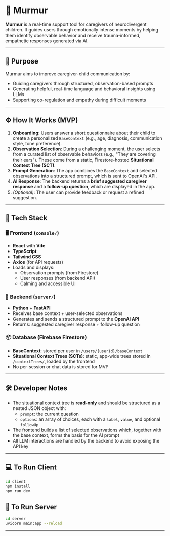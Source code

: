 # 🫧 Murmur

**Murmur** is a real-time support tool for caregivers of neurodivergent children. It guides users through emotionally intense moments by helping them identify observable behavior and receive trauma-informed, empathetic responses generated via AI.

---

## 🧠 Purpose

Murmur aims to improve caregiver-child communication by:
- Guiding caregivers through structured, observation-based prompts
- Generating helpful, real-time language and behavioral insights using LLMs
- Supporting co-regulation and empathy during difficult moments

---

## ⚙️ How It Works (MVP)

1. **Onboarding**: Users answer a short questionnaire about their child to create a personalized `BaseContext` (e.g., age, diagnosis, communication style, tone preference).
2. **Observation Selection**: During a challenging moment, the user selects from a curated list of observable behaviors (e.g., "They are covering their ears"). These come from a static, Firestore-hosted **Situational Context Tree (SCT)**.
3. **Prompt Generation**: The app combines the `BaseContext` and selected observations into a structured prompt, which is sent to OpenAI's API.
4. **AI Response**: The backend returns a **brief suggested caregiver response** and a **follow-up question**, which are displayed in the app.
5. *(Optional)*: The user can provide feedback or request a refined suggestion.

---

## 🧱 Tech Stack

### 🖥️ Frontend (`console/`)
- **React** with **Vite**
- **TypeScript**
- **Tailwind CSS**
- **Axios** (for API requests)
- Loads and displays:
  - Observation prompts (from Firestore)
  - User responses (from backend API)
  - Calming and accessible UI

### 🔧 Backend (`server/`)
- **Python** + **FastAPI**
- Receives base context + user-selected observations
- Generates and sends a structured prompt to the **OpenAI API**
- Returns: suggested caregiver response + follow-up question

### 📦 Database (Firebase Firestore)
- **BaseContext**: stored per user in `/users/{userId}/baseContext`
- **Situational Context Trees (SCTs)**: static, app-wide trees stored in `/contextTrees/`, loaded by the frontend
- No per-session or chat data is stored for MVP

---

## 🛠 Developer Notes

- The situational context tree is **read-only** and should be structured as a nested JSON object with:
  - `prompt`: the current question
  - `options`: an array of choices, each with a `label`, `value`, and optional `followUp`
- The frontend builds a list of selected observations which, together with the base context, forms the basis for the AI prompt
- All LLM interactions are handled by the backend to avoid exposing the API key

---

## 💻 To Run Client

```bash
cd client
npm install
npm run dev
```

## 🛜 To Run Server
```bash
cd server
uvicorn main:app --reload
```

---
